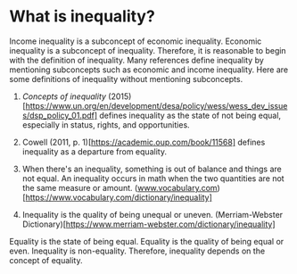 # What is inequality?

Income inequality is a subconcept of economic inequality.
Economic inequality is a subconcept of inequality.
Therefore, it is reasonable to begin with the definition of inequality.
Many references define inequality by mentioning subconcepts such as economic and income inequality.
Here are some definitions of inequality without mentioning subconcepts.

1. *Concepts of inequality* (2015)[https://www.un.org/en/development/desa/policy/wess/wess_dev_issues/dsp_policy_01.pdf]
defines inequality as the state of not being equal, especially in status, rights, and opportunities.

2. Cowell (2011, p. 1)[https://academic.oup.com/book/11568] defines inequality as a departure from equality.

3. When there's an inequality, something is out of balance and things are not equal. An inequality occurs in math when the two quantities are not the same measure or amount. (www.vocabulary.com)[https://www.vocabulary.com/dictionary/inequality]

4. Inequality is the quality of being unequal or uneven. (Merriam-Webster Dictionary)[https://www.merriam-webster.com/dictionary/inequality]

Equality is the state of being equal.
Equality is the quality of being equal or even.
Inequality is non-equality.
Therefore, inequality depends on the concept of equality.






 

 


